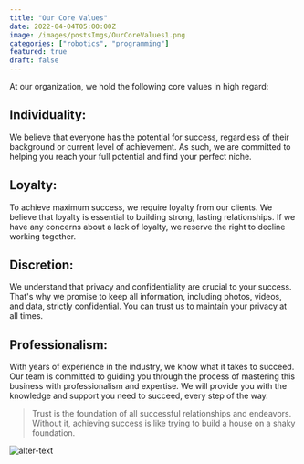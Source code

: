 ```yaml
---
title: "Our Core Values"
date: 2022-04-04T05:00:00Z
image: /images/postsImgs/OurCoreValues1.png
categories: ["robotics", "programming"]
featured: true
draft: false
---
```


At our organization, we hold the following core values in high regard:

## Individuality:

We believe that everyone has the potential for success, regardless of their background or current level of achievement. As such, we are committed to helping you reach your full potential and find your perfect niche.

## Loyalty:
To achieve maximum success, we require loyalty from our clients. We believe that loyalty is essential to building strong, lasting relationships. If we have any concerns about a lack of loyalty, we reserve the right to decline working together.

## Discretion:

We understand that privacy and confidentiality are crucial to your success. That's why we promise to keep all information, including photos, videos, and data, strictly confidential. You can trust us to maintain your privacy at all times.

## Professionalism:

With years of experience in the industry, we know what it takes to succeed. Our team is committed to guiding you through the process of mastering this business with professionalism and expertise. We will provide you with the knowledge and support you need to succeed, every step of the way.


> Trust is the foundation of all successful relationships and endeavors. Without it, achieving success is like trying to build a house on a shaky foundation.


![alter-text](/images/postsImgs/OurCoreValues2.png)
